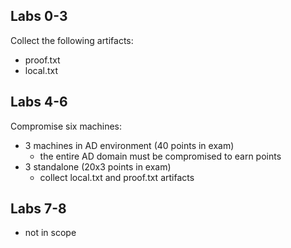 ## Labs 0-3

Collect the following artifacts:

- proof.txt
- local.txt

## Labs 4-6

Compromise six machines:

- 3 machines in AD environment (40 points in exam)
  - the entire AD domain must be compromised to earn points
- 3 standalone (20x3 points in exam)
  - collect local.txt and proof.txt artifacts

## Labs 7-8

- not in scope

